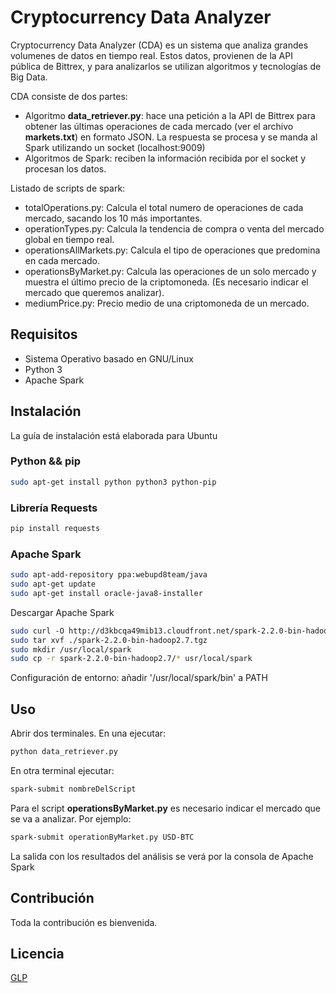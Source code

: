 # Cryptocurrency Data Analyzer

Cryptocurrency Data Analyzer (CDA) es un sistema que analiza grandes volumenes de datos en tiempo real. Estos datos, provienen de la API pública de Bittrex, y para analizarlos se utilizan algoritmos y tecnologías de Big Data.

CDA consiste de dos partes:
- Algoritmo __data_retriever.py__: hace una petición a la API de Bittrex para obtener las últimas operaciones de cada mercado (ver el archivo __markets.txt__) en formato JSON. La respuesta se procesa y se manda al Spark utilizando un socket (localhost:9009)
- Algoritmos de Spark: reciben la información recibida por el socket y procesan los datos.   

Listado de scripts de spark:
- totalOperations.py: Calcula el total numero de operaciones de cada mercado, sacando los 10 más importantes.  
- operationTypes.py:  Calcula la tendencia de compra o venta del mercado global en tiempo real.
- operationsAllMarkets.py: Calcula el tipo de operaciones que predomina en cada mercado.
- operationsByMarket.py: Calcula las operaciones de un solo mercado y muestra el último precio de la criptomoneda. (Es necesario indicar el mercado que queremos analizar).
- mediumPrice.py: Precio medio de una criptomoneda de un mercado.

## Requisitos
- Sistema Operativo basado en GNU/Linux
- Python 3
- Apache Spark


## Instalación
La guía de instalación está elaborada para Ubuntu
### Python && pip
```bash
sudo apt-get install python python3 python-pip
```

### Librería Requests
```bash
pip install requests
```

### Apache Spark
```bash
sudo apt­-add­-repository ppa:webupd8team/java
sudo apt-get update
sudo apt-get install oracle-java8-installer
```
Descargar Apache Spark
```bash
sudo curl ­-O http://d3kbcqa49mib13.cloudfront.net/spark­-2.2.0­-bin­-hadoop2.7.tgz
sudo tar xvf ./spark­-2.2.0­-bin­-hadoop2.7.tgz
sudo mkdir /usr/local/spark
sudo cp -r spark­-2.2.0­-bin­-hadoop2.7/* usr/local/spark
```
Configuración de entorno: añadir '/usr/local/spark/bin' a PATH

## Uso

Abrir dos terminales. En una ejecutar: 
```bash
python data_retriever.py
```

En otra terminal ejecutar:
```bash
spark-submit nombreDelScript
```

Para el script __operationsByMarket.py__ es necesario indicar el mercado que se va a analizar. Por ejemplo:

```bash
spark-submit operationByMarket.py USD-BTC
```

La salida con los resultados del análisis se verá por la consola de Apache Spark

## Contribución
Toda la contribución es bienvenida.


## Licencia
[GLP](https://choosealicense.com/licenses/gpl-3.0/)

